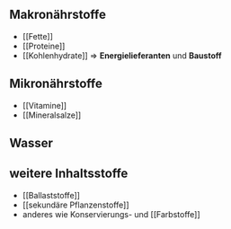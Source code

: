 ## Makronährstoffe
- [[Fette]]
- [[Proteine]]
- [[Kohlenhydrate]]
=> **Energielieferanten** und **Baustoff**

## Mikronährstoffe
- [[Vitamine]]
- [[Mineralsalze]]

## Wasser
## weitere Inhaltsstoffe
- [[Ballaststoffe]]
- [[sekundäre Pflanzenstoffe]]
- anderes wie Konservierungs- und [[Farbstoffe]]